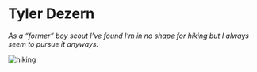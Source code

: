 # Tyler Dezern

*As a “former” boy scout I’ve found I’m in no shape for hiking but I always seem to pursue it anyways.*

![hiking](https://drive.google.com/uc?id=1ta0-n02Ay6BgiMOqXOV3vpVmPl4UvaBO)